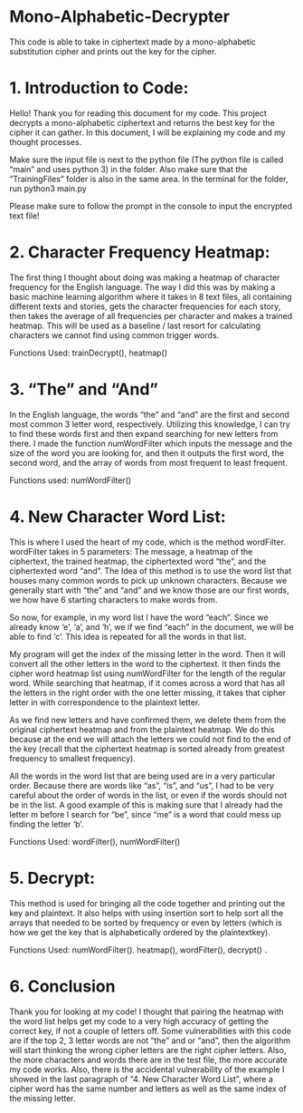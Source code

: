 # Mono-Alphabetic-Decrypter
This code is able to take in ciphertext made by a mono-alphabetic substitution cipher and prints out the key for the cipher.

# 1. Introduction to Code: 
Hello! Thank you for reading this document for my code. This project decrypts a mono-alphabetic 
ciphertext and returns the best key for the cipher it can gather. In this document, I will be explaining my 
code and my thought processes. 

Make sure the input file is next to the python file (The python file is called “main” and uses python 3) in 
the folder. Also make sure that the “TrainingFiles” folder is also in the same area. In the terminal for the 
folder, run python3 main.py 

Please make sure to follow the prompt in the console to input the encrypted text file! 

# 2. Character Frequency Heatmap: 
The first thing I thought about doing was making a heatmap of character frequency for the English 
language. The way I did this was by making a basic machine learning algorithm where it takes in 8 text 
files, all containing different texts and stories, gets the character frequencies for each story, then takes 
the average of all frequencies per character and makes a trained heatmap. This will be used as a 
baseline / last resort for calculating characters we cannot find using common trigger words. 

Functions Used: trainDecrypt(), heatmap() 

# 3. “The” and “And” 
In the English language, the words “the” and “and” are the first and second most common 3 letter word, 
respectively. Utilizing this knowledge, I can try to find these words first and then expand searching for 
new letters from there. I made the function numWordFilter which inputs the message and the size of 
the word you are looking for, and then it outputs the first word, the second word, and the array of 
words from most frequent to least frequent. 

Functions used: numWordFilter() 

# 4. New Character Word List: 
This is where I used the heart of my code, which is the method wordFilter. wordFilter takes in 5 
parameters: The message, a heatmap of the ciphertext, the trained heatmap, the ciphertexted word 
“the”, and the ciphertexted word “and”. The Idea of this method is to use the word list that houses 
many common words to pick up unknown characters. Because we generally start with “the” and “and” 
and we know those are our first words, we how have 6 starting characters to make words from. 

 So now, for example, in my word list I have the word “each”. Since we already know ‘e’, ‘a’, and ‘h’, we 
if we find “each” in the document, we will be able to find ‘c’. This idea is repeated for all the words in 
that list. 

My program will get the index of the missing letter in the word. Then it will convert all the other letters 
in the word to the ciphertext. It then finds the cipher word heatmap list using numWordFilter for the 
length of the regular word. While searching that heatmap, if it comes across a word that has all the 
letters in the right order with the one letter missing, it takes that cipher letter in with correspondence to 
the plaintext letter. 

As we find new letters and have confirmed them, we delete them from the original ciphertext heatmap 
and from the plaintext heatmap. We do this because at the end we will attach the letters we could not 
find to the end of the key (recall that the ciphertext heatmap is sorted already from greatest frequency 
to smallest frequency). 

All the words in the word list that are being used are in a very particular order. Because there are words 
like “as”, “is”, and “us”, I had to be very careful about the order of words in the list, or even if the words 
should not be in the list. A good example of this is making sure that I already had the letter m before I 
search for “be”, since “me” is a word that could mess up finding the letter ‘b’. 

Functions Used: wordFilter(), numWordFilter() 

# 5. Decrypt:
This method is used for bringing all the code together and printing out the key and plaintext. It also 
helps with using insertion sort to help sort all the arrays that needed to be sorted by frequency or even 
by letters (which is how we get the key that is alphabetically ordered by the plaintextkey). 

Functions Used: numWordFilter(). heatmap(), wordFilter(), decrypt() . 

# 6. Conclusion
Thank you for looking at my code! I thought that pairing the heatmap with the word list helps get my 
code to a very high accuracy of getting the correct key, if not a couple of letters off. Some vulnerabilities 
with this code are if the top 2, 3 letter words are not “the” and or “and”, then the algorithm will start 
thinking the wrong cipher letters are the right cipher letters. Also, the more characters and words there 
are in the test file, the more accurate my code works. Also, there is the accidental vulnerability of the 
example I showed in the last paragraph of “4. New Character Word List”, where a cipher word has the 
same number and letters as well as the same index of the missing letter.

